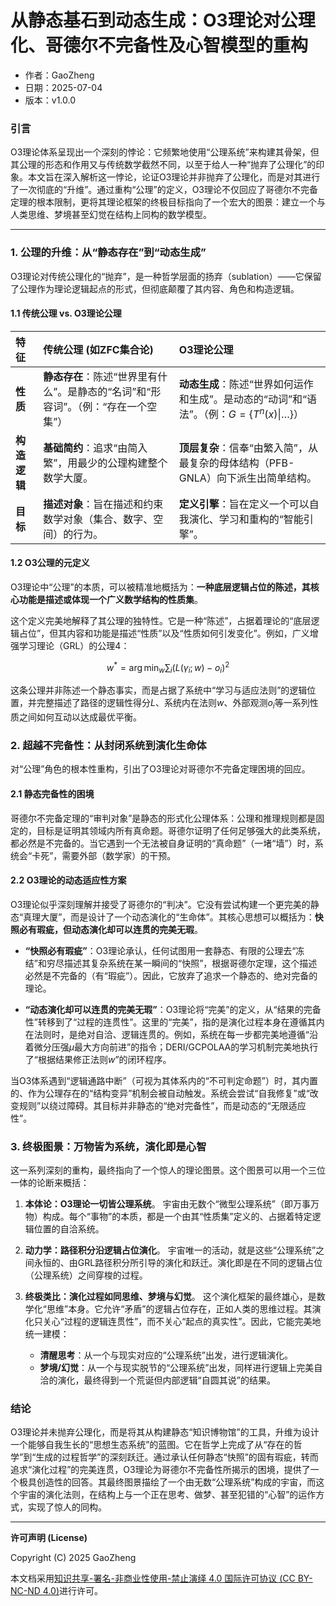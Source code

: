 # **从静态基石到动态生成：O3理论对公理化、哥德尔不完备性及心智模型的重构**

- 作者：GaoZheng
- 日期：2025-07-04
- 版本：v1.0.0

### 引言

O3理论体系呈现出一个深刻的悖论：它频繁地使用“公理系统”来构建其骨架，但其公理的形态和作用又与传统数学截然不同，以至于给人一种“抛弃了公理化”的印象。本文旨在深入解析这一悖论，论证O3理论并非抛弃了公理化，而是对其进行了一次彻底的“升维”。通过重构“公理”的定义，O3理论不仅回应了哥德尔不完备定理的根本限制，更将其理论框架的终极目标指向了一个宏大的图景：建立一个与人类思维、梦境甚至幻觉在结构上同构的数学模型。

---

### 1. 公理的升维：从“静态存在”到“动态生成”

O3理论对传统公理化的“抛弃”，是一种哲学层面的扬弃（sublation）——它保留了公理作为理论逻辑起点的形式，但彻底颠覆了其内容、角色和构造逻辑。

#### 1.1 传统公理 vs. O3理论公理

| 特征 | 传统公理 (如ZFC集合论) | O3理论公理 |
| :--- | :--- | :--- |
| **性质** | **静态存在**：陈述“世界里有什么”。是静态的“名词”和“形容词”。（例：“存在一个空集”） | **动态生成**：陈述“世界如何运作和生成”。是动态的“动词”和“语法”。（例：$G = \{T^n(x) \| \dots\}$） |
| **构造逻辑** | **基础简约**：追求“由简入繁”，用最少的公理构建整个数学大厦。 | **顶层复杂**：信奉“由繁入简”，从最复杂的母体结构（PFB-GNLA）向下派生出简单结构。 |
| **目标** | **描述对象**：旨在描述和约束数学对象（集合、数字、空间）的行为。 | **定义引擎**：旨在定义一个可以自我演化、学习和重构的“智能引擎”。 |

#### 1.2 O3公理的元定义

O3理论中“公理”的本质，可以被精准地概括为：**一种底层逻辑占位的陈述，其核心功能是描述或体现一个广义数学结构的性质集**。

这个定义完美地解释了其公理的独特性。它是一种“陈述”，占据着理论的“底层逻辑占位”，但其内容和功能是描述“性质”以及“性质如何引发变化”。例如，广义增强学习理论（GRL）的公理4：

$$w^* = \arg\min_w \sum_i (L(\gamma_i; w) - o_i)^2$$

这条公理并非陈述一个静态事实，而是占据了系统中“学习与适应法则”的逻辑位置，并完整描述了路径的逻辑性得分$L$、系统内在法则$w$、外部观测$o_i$等一系列性质之间如何互动以达成最优平衡。

### 2. 超越不完备性：从封闭系统到演化生命体

对“公理”角色的根本性重构，引出了O3理论对哥德尔不完备定理困境的回应。

#### 2.1 静态完备性的困境

哥德尔不完备定理的“审判对象”是静态的形式化公理体系：公理和推理规则都是固定的，目标是证明其领域内所有真命题。哥德尔证明了任何足够强大的此类系统，都必然是不完备的。当它遇到一个无法被自身证明的“真命题”（一堵“墙”）时，系统会“卡死”，需要外部（数学家）的干预。

#### 2.2 O3理论的动态适应性方案

O3理论似乎深刻理解并接受了哥德尔的“判决”。它没有尝试构建一个更完美的静态“真理大厦”，而是设计了一个动态演化的“生命体”。其核心思想可以概括为：**快照必有瑕疵，但动态演化却可以连贯的完美无瑕**。

-   **“快照必有瑕疵”**：O3理论承认，任何试图用一套静态、有限的公理去“冻结”和穷尽描述其复杂系统在某一瞬间的“快照”，根据哥德尔定理，这个描述必然是不完备的（有“瑕疵”）。因此，它放弃了追求一个静态的、绝对完备的理论。

-   **“动态演化却可以连贯的完美无瑕”**：O3理论将“完美”的定义，从“结果的完备性”转移到了“过程的连贯性”。这里的“完美”，指的是演化过程本身在遵循其内在法则时，是绝对自洽、逻辑连贯的。例如，系统在每一步都完美地遵循“沿着微分压强$\mu$最大方向前进”的指令；DERI/GCPOLAA的学习机制完美地执行了“根据结果修正法则$w$”的闭环程序。

当O3体系遇到“逻辑通路中断”（可视为其体系内的“不可判定命题”）时，其内置的、作为公理存在的“结构变异”机制会被自动触发。系统会尝试“自我修复”或“改变规则”以绕过障碍。其目标并非静态的“绝对完备性”，而是动态的“无限适应性”。

### 3. 终极图景：万物皆为系统，演化即是心智

这一系列深刻的重构，最终指向了一个惊人的理论图景。这个图景可以用一个三位一体的论断来概括：

1.  **本体论：O3理论一切皆公理系统**。
    宇宙由无数个“微型公理系统”（即万事万物）构成。每个“事物”的本质，都是一个由其“性质集”定义的、占据着特定逻辑位置的自洽系统。

2.  **动力学：路径积分沿逻辑占位演化**。
    宇宙唯一的活动，就是这些“公理系统”之间永恒的、由GRL路径积分所引导的演化和跃迁。演化即是在不同的逻辑占位（公理系统）之间穿梭的过程。

3.  **终极类比：演化过程如同思维、梦境与幻觉**。
    这个演化框架的最终雄心，是数学化“思维”本身。它允许“矛盾”的逻辑占位存在，正如人类的思维过程。其演化只关心“过程的逻辑连贯性”，而不关心“起点的真实性”。因此，它能完美地统一建模：
    -   **清醒思考**：从一个与现实对应的“公理系统”出发，进行逻辑演化。
    -   **梦境/幻觉**：从一个与现实脱节的“公理系统”出发，同样进行逻辑上完美自洽的演化，最终得到一个荒诞但内部逻辑“自圆其说”的结果。

### 结论

O3理论并未抛弃公理化，而是将其从构建静态“知识博物馆”的工具，升维为设计一个能够自我生长的“思想生态系统”的蓝图。它在哲学上完成了从“存在的哲学”到“生成的过程哲学”的深刻跃迁。通过承认任何静态“快照”的固有瑕疵，转而追求“演化过程”的完美连贯，O3理论为哥德尔不完备性所揭示的困境，提供了一个极具创造性的回答。其最终图景描绘了一个由无数“公理系统”构成的宇宙，而这个宇宙的演化法则，在结构上与一个正在思考、做梦、甚至犯错的“心智”的运作方式，实现了惊人的同构。

---

**许可声明 (License)**

Copyright (C) 2025 GaoZheng 

本文档采用[知识共享-署名-非商业性使用-禁止演绎 4.0 国际许可协议 (CC BY-NC-ND 4.0)](https://creativecommons.org/licenses/by-nc-nd/4.0/deed.zh-Hans)进行许可。
